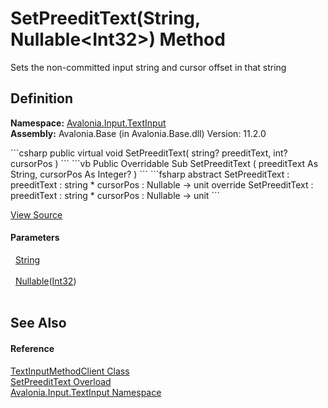 # SetPreeditText(String, Nullable&lt;Int32&gt;) Method


Sets the non-committed input string and cursor offset in that string



## Definition
**Namespace:** <a href="N_Avalonia_Input_TextInput">Avalonia.Input.TextInput</a>  
**Assembly:** Avalonia.Base (in Avalonia.Base.dll) Version: 11.2.0

<Tabs groupId="api-code-preview">
<TabItem value="csharp" label="C#">
```csharp
public virtual void SetPreeditText(
	string? preeditText,
	int? cursorPos
)
```
</TabItem>
<TabItem value="vb" label="VB">
```vb
Public Overridable Sub SetPreeditText ( 
	preeditText As String,
	cursorPos As Integer?
)
```
</TabItem>
<TabItem value="fsharp" label="F#">
```fsharp
abstract SetPreeditText : 
        preeditText : string * 
        cursorPos : Nullable<int> -> unit 
override SetPreeditText : 
        preeditText : string * 
        cursorPos : Nullable<int> -> unit 
```
</TabItem>
</Tabs>



<a href="https://github.com/AvaloniaUI/Avalonia/tree/master/src/Avalonia.Base/Input/TextInput/TextInputMethodClient.cs#L78" title="View the source code">View Source</a>



#### Parameters
<dl><dt>  <a href="https://learn.microsoft.com/dotnet/api/system.string" target="_blank" rel="noopener noreferrer">String</a></dt><dd> </dd><dt>  <a href="https://learn.microsoft.com/dotnet/api/system.nullable-1" target="_blank" rel="noopener noreferrer">Nullable</a>(<a href="https://learn.microsoft.com/dotnet/api/system.int32" target="_blank" rel="noopener noreferrer">Int32</a>)</dt><dd> </dd></dl>

## See Also


#### Reference
<a href="T_Avalonia_Input_TextInput_TextInputMethodClient">TextInputMethodClient Class</a>  
<a href="Overload_Avalonia_Input_TextInput_TextInputMethodClient_SetPreeditText">SetPreeditText Overload</a>  
<a href="N_Avalonia_Input_TextInput">Avalonia.Input.TextInput Namespace</a>  

